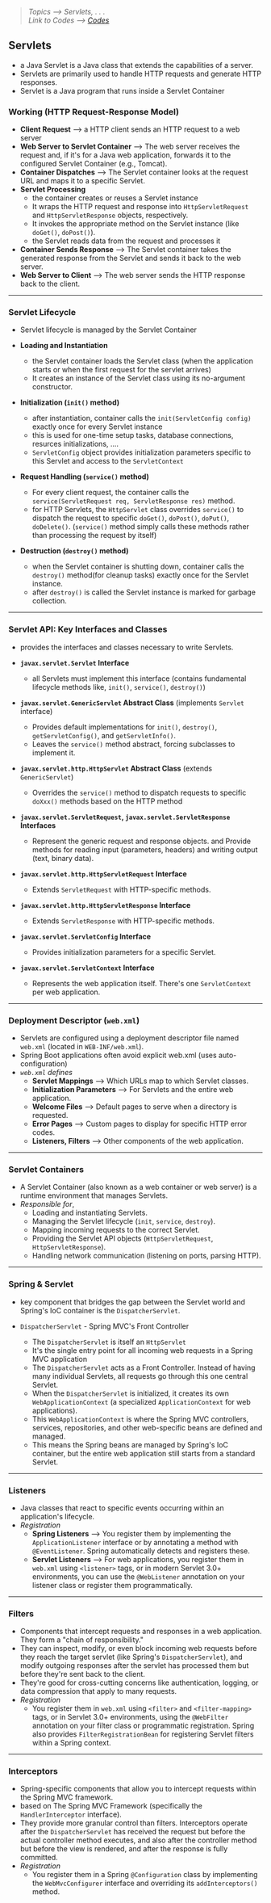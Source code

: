 > *Topics --> Servlets, . . .*\
> *Link to Codes --> [Codes](../Codes/)*


## Servlets
- a Java Servlet is a Java class that extends the capabilities of a server. 
- Servlets are primarily used to handle HTTP requests and generate HTTP responses. 
- Servlet is a Java program that runs inside a Servlet Container

### Working (HTTP Request-Response Model)

- **Client Request** --> a HTTP client sends an HTTP request to a web server
- **Web Server to Servlet Container** --> The web server receives the request and, if it's for a Java web application, forwards it to the configured Servlet Container (e.g., Tomcat).
- **Container Dispatches** --> The Servlet container looks at the request URL and maps it to a specific Servlet.
- **Servlet Processing**
  - the container creates or reuses a Servlet instance
  - It wraps the HTTP request and response into `HttpServletRequest` and `HttpServletResponse` objects, respectively.
  - It invokes the appropriate method on the Servlet instance (like `doGet()`, `doPost()`).
  - the Servlet reads data from the request and processes it
- **Container Sends Response** --> The Servlet container takes the generated response from the Servlet and sends it back to the web server.
- **Web Server to Client** --> The web server sends the HTTP response back to the client.


---

### Servlet Lifecycle
- Servlet lifecycle is managed by the Servlet Container

- **Loading and Instantiation**
  - the Servlet container loads the Servlet class (when the application starts or when the first request for the servlet arrives)
  - It creates an instance of the Servlet class using its no-argument constructor.

- **Initialization (`init()` method)**
  - after instantiation, container calls the `init(ServletConfig config)` exactly once for every Servlet instance
  - this is used for one-time setup tasks, database connections, resurces initializations, ....
  - `ServletConfig` object provides initialization parameters specific to this Servlet and access to the `ServletContext`

- **Request Handling (`service()` method)**
  - For every client request, the container calls the `service(ServletRequest req, ServletResponse res)` method.
  - for HTTP Servlets, the `HttpServlet` class overrides `service()` to dispatch the request to specific `doGet()`, `doPost()`, `doPut()`, `doDelete()`. (`service()` method simply calls these methods rather than processing the request by itself)

- **Destruction (`destroy()` method)**
  - when the Servlet container is shutting down, container calls the `destroy()` method(for cleanup tasks) exactly once for the Servlet instance.
  - after `destroy()` is called the Servlet instance is marked for garbage collection.

---

### Servlet API: Key Interfaces and Classes
- provides the interfaces and classes necessary to write Servlets.

- **`javax.servlet.Servlet` Interface**
  - all Servlets must implement this interface (contains fundamental lifecycle methods like, `init()`, `service()`, `destroy()`) 

- **`javax.servlet.GenericServlet` Abstract Class** (implements `Servlet` interface)
  - Provides default implementations for `init()`, `destroy()`, `getServletConfig()`, and `getServletInfo()`.
  - Leaves the `service()` method abstract, forcing subclasses to implement it.

- **`javax.servlet.http.HttpServlet` Abstract Class** (extends `GenericServlet`)
  - Overrides the `service()` method to dispatch requests to specific `doXxx()` methods based on the HTTP method

- **`javax.servlet.ServletRequest`, `javax.servlet.ServletResponse` Interfaces**
  - Represent the generic request and response objects. and Provide methods for reading input (parameters, headers) and writing output (text, binary data).

- **`javax.servlet.http.HttpServletRequest` Interface** 
  - Extends `ServletRequest` with HTTP-specific methods.

- **`javax.servlet.http.HttpServletResponse` Interface**
  - Extends `ServletResponse` with HTTP-specific methods.

- **`javax.servlet.ServletConfig` Interface**
  - Provides initialization parameters for a specific Servlet.

- **`javax.servlet.ServletContext` Interface**
  - Represents the web application itself. There's one `ServletContext` per web application.

---

### Deployment Descriptor (`web.xml`)
- Servlets are configured using a deployment descriptor file named `web.xml` (located in `WEB-INF/web.xml`).
- Spring Boot applications often avoid explicit web.xml (uses auto-configuration)
- *`web.xml` defines*
  - **Servlet Mappings** --> Which URLs map to which Servlet classes.
  - **Initialization Parameters** --> For Servlets and the entire web application.
  - **Welcome Files** --> Default pages to serve when a directory is requested.
  - **Error Pages** --> Custom pages to display for specific HTTP error codes.
  - **Listeners, Filters** --> Other components of the web application.

---

### Servlet Containers
- A Servlet Container (also known as a web container or web server) is a runtime environment that manages Servlets.
- *Responsible for*,
  - Loading and instantiating Servlets.
  - Managing the Servlet lifecycle (`init`, `service`, `destroy`).
  - Mapping incoming requests to the correct Servlet.
  - Providing the Servlet API objects (`HttpServletRequest`, `HttpServletResponse`).
  - Handling network communication (listening on ports, parsing HTTP).

---

### Spring & Servlet
- key component that bridges the gap between the Servlet world and Spring's IoC container is the `DispatcherServlet`.

- `DispatcherServlet` - Spring MVC's Front Controller
  - The `DispatcherServlet` is itself an `HttpServlet`
  - It's the single entry point for all incoming web requests in a Spring MVC application
  - The `DispatcherServlet` acts as a Front Controller. Instead of having many individual Servlets, all requests go through this one central Servlet.
  - When the `DispatcherServlet` is initialized, it creates its own `WebApplicationContext` (a specialized `ApplicationContext` for web applications).
  - This `WebApplicationContext` is where the Spring MVC controllers, services, repositories, and other web-specific beans are defined and managed.
  - This means the Spring beans are managed by Spring's IoC container, but the entire web application still starts from a standard Servlet.

---

### Listeners
- Java classes that react to specific events occurring within an application's lifecycle.
- *Registration*
  - **Spring Listeners** --> You register them by implementing the `ApplicationListener` interface or by annotating a method with `@EventListener`. Spring automatically detects and registers these.
  - **Servlet Listeners** --> For web applications, you register them in `web.xml` using `<listener>` tags, or in modern Servlet 3.0+ environments, you can use the `@WebListener` annotation on your listener class or register them programmatically.

---

### Filters
- Components that intercept requests and responses in a web application. They form a "chain of responsibility."
- They can inspect, modify, or even block incoming web requests before they reach the target servlet (like Spring's `DispatcherServlet`), and modify outgoing responses after the servlet has processed them but before they're sent back to the client.
- They're good for cross-cutting concerns like authentication, logging, or data compression that apply to many requests.
- *Registration*
  - You register them in `web.xml` using `<filter>` and `<filter-mapping>` tags, or in Servlet 3.0+ environments, using the `@WebFilter` annotation on your filter class or programmatic registration. Spring also provides `FilterRegistrationBean` for registering Servlet filters within a Spring context.

---

### Interceptors
- Spring-specific components that allow you to intercept requests within the Spring MVC framework.
- based on The Spring MVC Framework (specifically the `HandlerInterceptor` interface).
- They provide more granular control than filters. Interceptors operate after the `DispatcherServlet` has received the request but before the actual controller method executes, and also after the controller method but before the view is rendered, and after the response is fully committed. 
- *Registration*
  - You register them in a Spring `@Configuration` class by implementing the `WebMvcConfigurer` interface and overriding its `addInterceptors()` method.